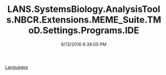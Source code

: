 ﻿---
title: LANS.SystemsBiology.AnalysisTools.NBCR.Extensions.MEME_Suite.TMoD.Settings.Programs.IDE
date: 6/13/2016 6:38:05 PM
---

[Languages](T-LANS.SystemsBiology.AnalysisTools.NBCR.Extensions.MEME_Suite.TMoD.Settings.Programs.IDE.Languages.html)
